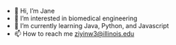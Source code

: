 - 👋 Hi, I’m Jane
- 👀 I’m interested in biomedical engineering
- 🌱 I’m currently learning Java, Python, and Javascript
- 📫 How to reach me ziyinw3@illinois.edu

<!---
ziyinw3/ziyinw3 is a ✨ special ✨ repository because its `README.md` (this file) appears on your GitHub profile.
You can click the Preview link to take a look at your changes.
--->

